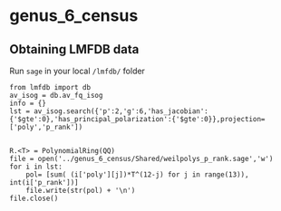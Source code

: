 # genus_6_census


## Obtaining LMFDB data

Run ```sage``` in your local ```/lmfdb/``` folder

```
from lmfdb import db
av_isog = db.av_fq_isog
info = {}
lst = av_isog.search({'p':2,'g':6,'has_jacobian':{'$gte':0},'has_principal_polarization':{'$gte':0}},projection=['poly','p_rank'])


R.<T> = PolynomialRing(QQ)
file = open('../genus_6_census/Shared/weilpolys_p_rank.sage','w')
for i in lst:
    pol= [sum( (i['poly'][j])*T^(12-j) for j in range(13)), int(i['p_rank'])]
    file.write(str(pol) + '\n')
file.close()
```
